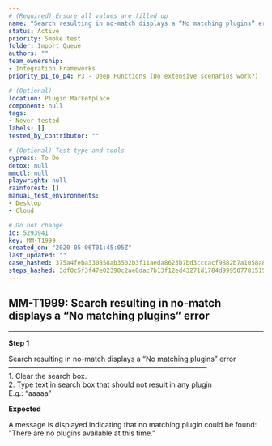 ```yaml
---
# (Required) Ensure all values are filled up
name: "Search resulting in no-match displays a “No matching plugins” error"
status: Active
priority: Smoke test
folder: Import Queue
authors: ""
team_ownership: 
- Integration Frameworks
priority_p1_to_p4: P3 - Deep Functions (Do extensive scenarios work?)

# (Optional)
location: Plugin Marketplace
component: null
tags:
- Never tested
labels: []
tested_by_contributor: ""

# (Optional) Test type and tools
cypress: To Do
detox: null
mmctl: null
playwright: null
rainforest: []
manual_test_environments:
- Desktop
- Cloud

# Do not change
id: 5293941
key: MM-T1999
created_on: "2020-05-06T01:45:05Z"
last_updated: ""
case_hashed: 375a4feba330858ab3502b3f11aeda8623b7bd3cccacf9882b7a1058a8a28bf3ed3b58743f337ae313a7d13486b8d4e2
steps_hashed: 3df0c5f3f47e02390c2ae0dac7b13f12ed43271d1784d999507781515460c3046c51f5dc96fa694c0de62c965e8dfeae
---
```


<!-- (Auto-generated) Based on frontmatter's "key" and "name" -->

## MM-T1999: Search resulting in no-match displays a “No matching plugins” error

---

**Step 1**

Search resulting in no-match displays a “No matching plugins” error\
————————————————————————————\
1\. Clear the search box.\
2\. Type text in search box that should not result in any plugin\
E.g.: “aaaaa”

**Expected**

A message is displayed indicating that no matching plugin could be found: "There are no plugins available at this time."
